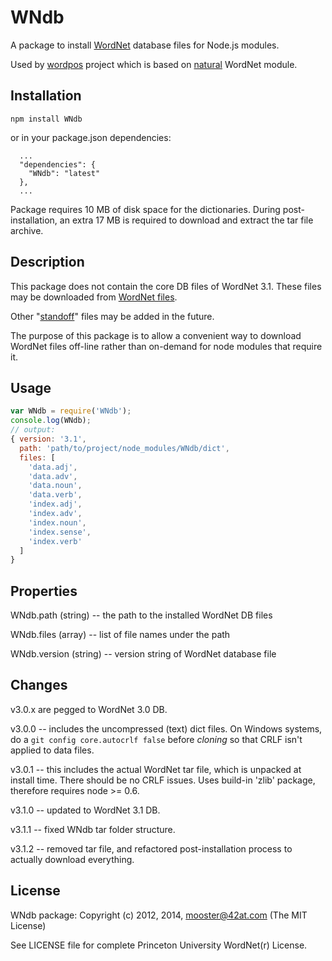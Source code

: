 
WNdb
====

A package to install [WordNet](http://wordnet.princeton.edu) database files for Node.js modules.

Used by [wordpos](http://github.com/moos/wordpos) project which is based on [natural](http://github.com/NaturalNode/natural) WordNet module.


Installation
------------

    npm install WNdb

or in your package.json dependencies:

```
  ...
  "dependencies": {
    "WNdb": "latest"
  },
  ...
```

Package requires 10 MB of disk space for the dictionaries. During post-installation, an extra 17 MB is required to download and extract the tar file archive.


Description
------------

This package does not contain the core DB files of WordNet 3.1. These files may be downloaded from [WordNet files](http://wordnet.princeton.edu/wordnet/download/current-version/).

Other "[standoff](http://wordnet.princeton.edu/wordnet/download/standoff/)" files may be added in the future.

The purpose of this package is to allow a convenient way to download WordNet files off-line rather than on-demand for node modules that require it.


Usage
-------
```js
var WNdb = require('WNdb');
console.log(WNdb);
// output:
{ version: '3.1',
  path: 'path/to/project/node_modules/WNdb/dict',
  files: [
    'data.adj',
    'data.adv',
    'data.noun',
    'data.verb',
    'index.adj',
    'index.adv',
    'index.noun',
    'index.sense',
    'index.verb'
  ]
}
```

Properties
------------

WNdb.path (string) -- the path to the installed WordNet DB files

WNdb.files (array) -- list of file names under the path

WNdb.version (string) -- version string of WordNet database file


Changes
---------

v3.0.x are pegged to WordNet 3.0 DB.

v3.0.0 -- includes the uncompressed (text) dict files.  On Windows systems, do a `git config core.autocrlf false` before _cloning_ so that CRLF isn't applied to data files.

v3.0.1 -- this includes the actual WordNet tar file, which is unpacked at install time.  There should be no CRLF issues.  Uses build-in 'zlib' package, therefore requires node >= 0.6.

v3.1.0 -- updated to WordNet 3.1 DB.

v3.1.1 -- fixed WNdb tar folder structure.

v3.1.2 -- removed tar file, and refactored post-installation process to actually download everything.


License
-------

WNdb package:
Copyright (c) 2012, 2014, mooster@42at.com
(The MIT License)

See LICENSE file for complete Princeton University WordNet(r) License.
